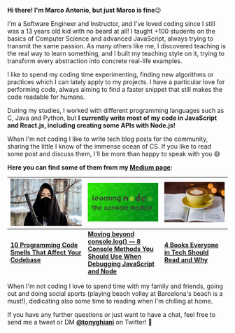 **Hi there! I'm Marco Antonio, but just Marco is fine**😉

I'm a Software Engineer and Instructor, and I've loved coding since I still was a 13 years old kid with no beard at all!
I taught +100 students on the basics of Computer Science and advanced JavaScript, always trying to transmit the same passion. As many others like me, I discovered teaching is the real way to learn something, and I built my teaching style on it, trying to transform every abstraction into concrete real-life examples. 

I like to spend my coding time experimenting, finding new algorithms or practices which I can lately apply to my projects. I have a particular love for performing code, always aiming to find a faster snippet that still makes the code readable for humans.

During my studies, I worked with different programming languages such as C, Java and Python, but **I currently write most of my code in JavaScript and React.js, including creating some APIs with Node.js!**

When I'm not coding I like to write tech blog posts for the community, sharing the little I know of the immense ocean of CS. If you like to read some post and discuss them, I'll be more than happy to speak with you 😄

**Here you can find some of them from my [Medium page](https://medium.com/@marcoantonio.ghiani01):**

<div align="center">
  <table border="0" cellspacing="0" cellpadding="0">
    <tbody>
      <tr>
        <td>
          <a href="https://levelup.gitconnected.com/10-programming-code-smells-that-affect-your-codebase-e66104e0341d">
            <img
              alt="10 Programming Code Smells That Affect Your Codebase"
              src="https://github.com/marcoantonioghiani01/marcoantonioghiani01/raw/master/assets/programming-smells.jpeg"
            />
          </a>
        </td>
        <td>
          <a href="https://levelup.gitconnected.com/moving-beyond-console-log-8-console-methods-you-should-use-when-debugging-javascript-and-node-25f6ac840ada?source=friends_link&sk=62597805243671cb9b96e54b052fde58">
            <img
              alt="Moving beyond console.log() — 8 Console Methods You Should Use When Debugging JavaScript and Node"
              src="https://github.com/marcoantonioghiani01/marcoantonioghiani01/raw/master/assets/learning-node.png"
            />
          </a>
        </td>
        <td>
          <a href="https://medium.com/better-programming/4-books-every-it-professional-should-read-and-why-b50628175372?source=friends_link&sk=70ee9016f1248f2d11a3977b24c9844f">
            <img
              alt="4 Books Everyone in Tech Should Read and Why"
              src="https://github.com/marcoantonioghiani01/marcoantonioghiani01/raw/master/assets/four-books.jpeg"
            />
          </a>
        </td>
      </tr>
    </tbody>
    <tfoot>
      <tr>
        <td>
          <strong><a href="https://levelup.gitconnected.com/10-programming-code-smells-that-affect-your-codebase-e66104e0341d">10 Programming Code Smells That Affect Your Codebase</a></strong>
        </td>
        <td>
          <strong><a href="https://levelup.gitconnected.com/moving-beyond-console-log-8-console-methods-you-should-use-when-debugging-javascript-and-node-25f6ac840ada?source=friends_link&sk=62597805243671cb9b96e54b052fde58">Moving beyond console.log() — 8 Console Methods You Should Use When Debugging JavaScript and Node</a></strong>
        </td>
        <td>
          <strong><a href="https://medium.com/better-programming/4-books-every-it-professional-should-read-and-why-b50628175372?source=friends_link&sk=70ee9016f1248f2d11a3977b24c9844f">4 Books Everyone in Tech Should Read and Why</a></strong>
        </td>
      </tr>
    </tfoot>
  </table>
</div>

When I'm not coding I love to spend time with my family and friends, going out and doing social sports (playing beach volley at Barcelona's beach is a must!), dedicating also some time to reading when I'm chilling at home.

If you have any further questions or just want to have a chat, feel free to send me a tweet or DM [**@tonyghiani**](https://twitter.com/tonyghiani) on Twitter! 🚀
